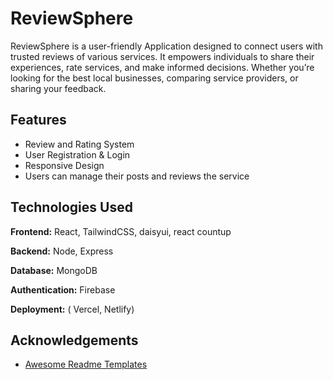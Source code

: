 




# ReviewSphere
ReviewSphere is a user-friendly Application designed to connect users with trusted reviews of various services. It empowers individuals to share their experiences, rate services, and make informed decisions. Whether you’re looking for the best local businesses, comparing service providers, or sharing your feedback.







## Features

- Review and Rating System
- User Registration & Login
- Responsive Design
- Users can manage their posts and reviews the service



## Technologies Used

**Frontend:** React, TailwindCSS, daisyui, react countup 

**Backend:** Node, Express

**Database:** MongoDB

**Authentication:** Firebase

**Deployment:** ( Vercel,  Netlify)


## Acknowledgements

 - [Awesome Readme Templates](https://awesomeopensource.com/project/elangosundar/awesome-README-templates)



